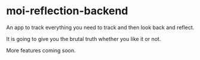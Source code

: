 # moi-reflection-backend
An app to track everything you need to track and then look back and reflect. 

It is going to give you the brutal truth whether you like it or not. 

More features coming soon. 
